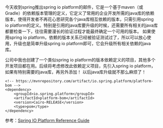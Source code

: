 <!---
markmeta_author: wongoo
markmeta_date: 2014-06-27 02:22:59
excerpt: spring io platform 依赖版本管理
slug: spring-io-platform-dependencies
markmeta_title: spring io platform 依赖版本管理
wordpress_id: 618
markmeta_categories: Experience
markmeta_tags: dependency,spring,spring-io
-->

今天收到spring推出spring io platform的邮件，它是一个基于maven（或Gradle）的依赖版本管理的定义，它定义了常用的企业开发所需的java库的依赖版本，使得开发者不再花心思研究各个java库相互依赖的版本，只需引用spring io platform的定义。特别是引用的java库要升级的时候，还需要所有相关的java库都要检查一下，往往需要漫长的验证过程才能最终确定一个可用的版本。 如果使用spring io platform，依赖的版本关系已经被验证测试过了，所以可以放心使用，升级也是简单升级spring io platform即可，它会升级所有相关依赖的java库。

公司中我也创建了一个类似spring io platform的版本依赖定义的项目，其他多个开发项目都在用。后续将考虑修改此依赖定义项目，先引入spring io platform，如果有特别需要的java库，再另外添加！ 以后java库升级就不那么麻烦了！

```
<!-- https://mvnrepository.com/artifact/io.spring.platform/platform-bom -->
<dependency>
    <groupId>io.spring.platform</groupId>
    <artifactId>platform-bom</artifactId>
    <version>Cairo-RELEASE</version>
    <type>pom</type>
</dependency>
```

参考：[Spring IO Platform Reference Guide](http://docs.spring.io/platform/docs/current/reference/htmlsingle/)
